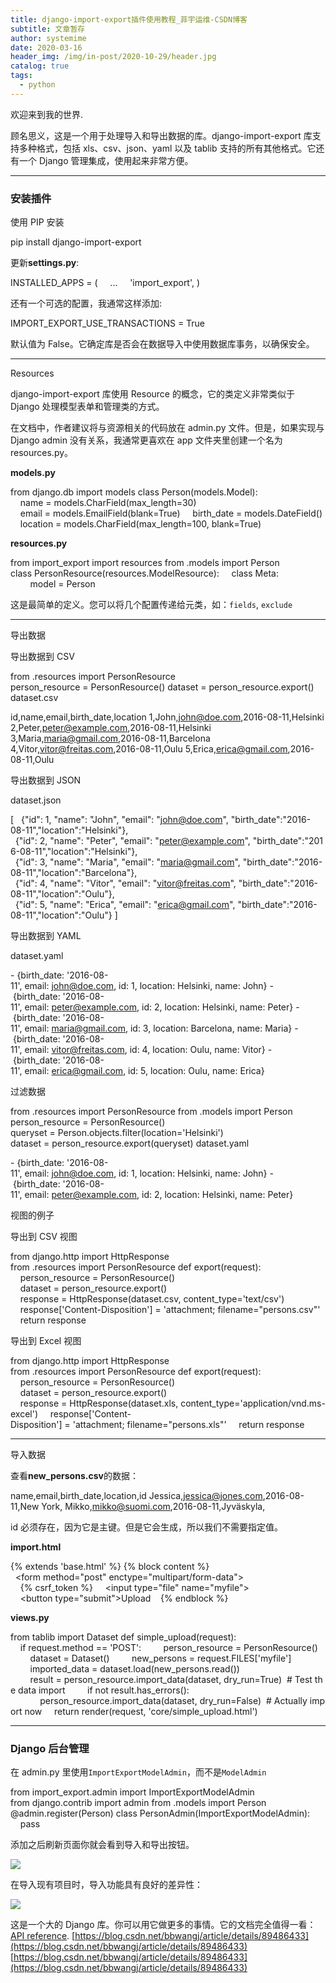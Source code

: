 ```yaml
---
title: django-import-export插件使用教程_菲宇运维-CSDN博客
subtitle: 文章暂存
author: systemime
date: 2020-03-16
header_img: /img/in-post/2020-10-29/header.jpg
catalog: true
tags:
  - python
---
```


欢迎来到我的世界.

<!-- more -->

顾名思义，这是一个用于处理导入和导出数据的库。django-import-export 库支持多种格式，包括 xls、csv、json、yaml 以及 tablib 支持的所有其他格式。它还有一个 Django 管理集成，使用起来非常方便。

* * *

### 安装插件

使用 PIP 安装

pip install django-import-export

更新**settings.py**:

INSTALLED_APPS = (
    ...
    'import_export',
)

还有一个可选的配置，我通常这样添加:

IMPORT_EXPORT_USE_TRANSACTIONS = True

默认值为 False。它确定库是否会在数据导入中使用数据库事务，以确保安全。

* * *

Resources

django-import-export 库使用 Resource 的概念，它的类定义非常类似于 Django 处理模型表单和管理类的方式。

在文档中，作者建议将与资源相关的代码放在 admin.py 文件。但是，如果实现与 Django admin 没有关系，我通常更喜欢在 app 文件夹里创建一个名为 resources.py。

**models.py**

from django.db import models
class Person(models.Model):
    name = models.CharField(max_length=30)
    email = models.EmailField(blank=True)
    birth_date = models.DateField()
    location = models.CharField(max_length=100, blank=True)

**resources.py**

from import_export import resources
from .models import Person
class PersonResource(resources.ModelResource):
    class Meta:
        model = Person

这是最简单的定义。您可以将几个配置传递给元类，如：`fields`, `exclude`

* * *

导出数据

导出数据到 CSV

from .resources import PersonResource
person_resource = PersonResource()
dataset = person_resource.export()
dataset.csv

id,name,email,birth_date,location
1,John,john@doe.com,2016-08-11,Helsinki
2,Peter,peter@example.com,2016-08-11,Helsinki
3,Maria,maria@gmail.com,2016-08-11,Barcelona
4,Vitor,vitor@freitas.com,2016-08-11,Oulu
5,Erica,erica@gmail.com,2016-08-11,Oulu

导出数据到 JSON

dataset.json

\[
  {"id": 1, "name": "John", "email": "john@doe.com", "birth_date":"2016-08-11","location":"Helsinki"},
  {"id": 2, "name": "Peter", "email": "peter@example.com", "birth_date":"2016-08-11","location":"Helsinki"},
  {"id": 3, "name": "Maria", "email": "maria@gmail.com", "birth_date":"2016-08-11","location":"Barcelona"},
  {"id": 4, "name": "Vitor", "email": "vitor@freitas.com", "birth_date":"2016-08-11","location":"Oulu"},
  {"id": 5, "name": "Erica", "email": "erica@gmail.com", "birth_date":"2016-08-11","location":"Oulu"}
]

导出数据到 YAML

dataset.yaml

\- {birth_date: '2016-08-11', email: john@doe.com, id: 1, location: Helsinki, name: John}
\- {birth_date: '2016-08-11', email: peter@example.com, id: 2, location: Helsinki, name: Peter}
\- {birth_date: '2016-08-11', email: maria@gmail.com, id: 3, location: Barcelona, name: Maria}
\- {birth_date: '2016-08-11', email: vitor@freitas.com, id: 4, location: Oulu, name: Vitor}
\- {birth_date: '2016-08-11', email: erica@gmail.com, id: 5, location: Oulu, name: Erica}

过滤数据

from .resources import PersonResource
from .models import Person
person_resource = PersonResource()
queryset = Person.objects.filter(location='Helsinki')
dataset = person_resource.export(queryset)
dataset.yaml

\- {birth_date: '2016-08-11', email: john@doe.com, id: 1, location: Helsinki, name: John}
\- {birth_date: '2016-08-11', email: peter@example.com, id: 2, location: Helsinki, name: Peter}

视图的例子

导出到 CSV 视图

from django.http import HttpResponse
from .resources import PersonResource
def export(request):
    person_resource = PersonResource()
    dataset = person_resource.export()
    response = HttpResponse(dataset.csv, content_type='text/csv')
    response\['Content-Disposition'] = 'attachment; filename="persons.csv"'
    return response

导出到 Excel 视图

from django.http import HttpResponse
from .resources import PersonResource
def export(request):
    person_resource = PersonResource()
    dataset = person_resource.export()
    response = HttpResponse(dataset.xls, content_type='application/vnd.ms-excel')
    response\['Content-Disposition'] = 'attachment; filename="persons.xls"'
    return response

* * *

导入数据

查看**new_persons.csv**的数据：

name,email,birth_date,location,id
Jessica,jessica@jones.com,2016-08-11,New York,
Mikko,mikko@suomi.com,2016-08-11,Jyväskyla,

id 必须存在，因为它是主键。但是它会生成，所以我们不需要指定值。

**import.html**

{% extends 'base.html' %}
{% block content %}
  <form method="post" enctype="multipart/form-data">
    {% csrf_token %}
    <input type="file" name="myfile">
    <button type="submit">Upload</button>
  </form>
{% endblock %}

**views.py**

from tablib import Dataset
def simple_upload(request):
    if request.method == 'POST':
        person_resource = PersonResource()
        dataset = Dataset()
        new_persons = request.FILES\['myfile']
        imported_data = dataset.load(new_persons.read())
        result = person_resource.import_data(dataset, dry_run=True)  # Test the data import
        if not result.has_errors():
            person_resource.import_data(dataset, dry_run=False)  # Actually import now
    return render(request, 'core/simple_upload.html')

* * *

### Django 后台管理

在 admin.py 里使用`ImportExportModelAdmin`，而不是`ModelAdmin`

from import_export.admin import ImportExportModelAdmin
from django.contrib import admin
from .models import Person
@admin.register(Person)
class PersonAdmin(ImportExportModelAdmin):
    pass

添加之后刷新页面你就会看到导入和导出按钮。

![](https://www.django.cn/media/upimg/1_20180711224528_701.jpg)

在导入现有项目时，导入功能具有良好的差异性：

![](https://www.django.cn/media/upimg/2_20180711224739_950.jpg)

这是一个大的 Django 库。你可以用它做更多的事情。它的文档完全值得一看：[API reference](https://django-import-export.readthedocs.io/en/latest/getting_started.html#creating-import-export-resource). 
 [https://blog.csdn.net/bbwangj/article/details/89486433](https://blog.csdn.net/bbwangj/article/details/89486433) 
 [https://blog.csdn.net/bbwangj/article/details/89486433](https://blog.csdn.net/bbwangj/article/details/89486433)
